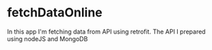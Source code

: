 # fetchDataOnline

In this app I'm fetching data from API using retrofit. The API I prepared using nodeJS and MongoDB
